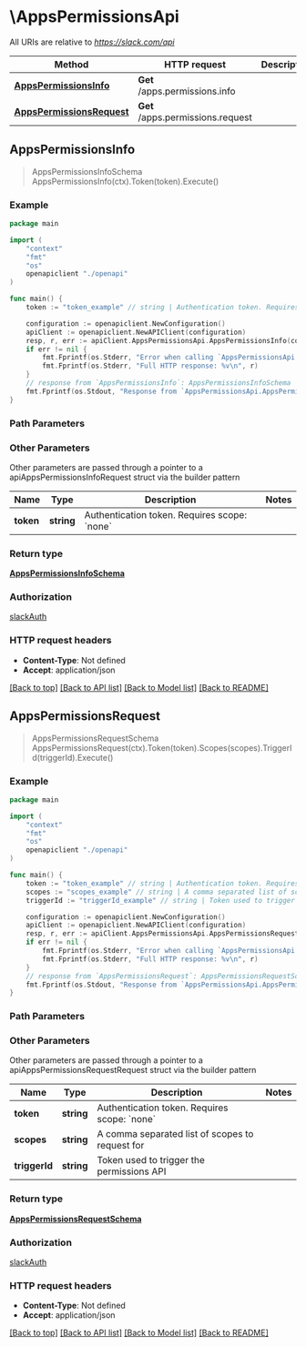 # \AppsPermissionsApi

All URIs are relative to *https://slack.com/api*

Method | HTTP request | Description
------------- | ------------- | -------------
[**AppsPermissionsInfo**](AppsPermissionsApi.md#AppsPermissionsInfo) | **Get** /apps.permissions.info | 
[**AppsPermissionsRequest**](AppsPermissionsApi.md#AppsPermissionsRequest) | **Get** /apps.permissions.request | 



## AppsPermissionsInfo

> AppsPermissionsInfoSchema AppsPermissionsInfo(ctx).Token(token).Execute()





### Example

```go
package main

import (
    "context"
    "fmt"
    "os"
    openapiclient "./openapi"
)

func main() {
    token := "token_example" // string | Authentication token. Requires scope: `none` (optional)

    configuration := openapiclient.NewConfiguration()
    apiClient := openapiclient.NewAPIClient(configuration)
    resp, r, err := apiClient.AppsPermissionsApi.AppsPermissionsInfo(context.Background()).Token(token).Execute()
    if err != nil {
        fmt.Fprintf(os.Stderr, "Error when calling `AppsPermissionsApi.AppsPermissionsInfo``: %v\n", err)
        fmt.Fprintf(os.Stderr, "Full HTTP response: %v\n", r)
    }
    // response from `AppsPermissionsInfo`: AppsPermissionsInfoSchema
    fmt.Fprintf(os.Stdout, "Response from `AppsPermissionsApi.AppsPermissionsInfo`: %v\n", resp)
}
```

### Path Parameters



### Other Parameters

Other parameters are passed through a pointer to a apiAppsPermissionsInfoRequest struct via the builder pattern


Name | Type | Description  | Notes
------------- | ------------- | ------------- | -------------
 **token** | **string** | Authentication token. Requires scope: &#x60;none&#x60; | 

### Return type

[**AppsPermissionsInfoSchema**](AppsPermissionsInfoSchema.md)

### Authorization

[slackAuth](../README.md#slackAuth)

### HTTP request headers

- **Content-Type**: Not defined
- **Accept**: application/json

[[Back to top]](#) [[Back to API list]](../README.md#documentation-for-api-endpoints)
[[Back to Model list]](../README.md#documentation-for-models)
[[Back to README]](../README.md)


## AppsPermissionsRequest

> AppsPermissionsRequestSchema AppsPermissionsRequest(ctx).Token(token).Scopes(scopes).TriggerId(triggerId).Execute()





### Example

```go
package main

import (
    "context"
    "fmt"
    "os"
    openapiclient "./openapi"
)

func main() {
    token := "token_example" // string | Authentication token. Requires scope: `none`
    scopes := "scopes_example" // string | A comma separated list of scopes to request for
    triggerId := "triggerId_example" // string | Token used to trigger the permissions API

    configuration := openapiclient.NewConfiguration()
    apiClient := openapiclient.NewAPIClient(configuration)
    resp, r, err := apiClient.AppsPermissionsApi.AppsPermissionsRequest(context.Background()).Token(token).Scopes(scopes).TriggerId(triggerId).Execute()
    if err != nil {
        fmt.Fprintf(os.Stderr, "Error when calling `AppsPermissionsApi.AppsPermissionsRequest``: %v\n", err)
        fmt.Fprintf(os.Stderr, "Full HTTP response: %v\n", r)
    }
    // response from `AppsPermissionsRequest`: AppsPermissionsRequestSchema
    fmt.Fprintf(os.Stdout, "Response from `AppsPermissionsApi.AppsPermissionsRequest`: %v\n", resp)
}
```

### Path Parameters



### Other Parameters

Other parameters are passed through a pointer to a apiAppsPermissionsRequestRequest struct via the builder pattern


Name | Type | Description  | Notes
------------- | ------------- | ------------- | -------------
 **token** | **string** | Authentication token. Requires scope: &#x60;none&#x60; | 
 **scopes** | **string** | A comma separated list of scopes to request for | 
 **triggerId** | **string** | Token used to trigger the permissions API | 

### Return type

[**AppsPermissionsRequestSchema**](AppsPermissionsRequestSchema.md)

### Authorization

[slackAuth](../README.md#slackAuth)

### HTTP request headers

- **Content-Type**: Not defined
- **Accept**: application/json

[[Back to top]](#) [[Back to API list]](../README.md#documentation-for-api-endpoints)
[[Back to Model list]](../README.md#documentation-for-models)
[[Back to README]](../README.md)

